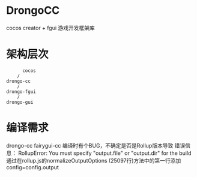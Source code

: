 # DrongoCC
cocos creator + fgui   游戏开发框架库

# 架构层次
          cocos
        /
    drongo-cc
        /
    drongo-fgui
        /
    drongo-gui
# 编译需求
drongo-cc fairygui-cc  编译时有个BUG，不确定是否是Rollup版本导致
错误信息： RollupError: You must specify "output.file" or "output.dir" for the build
通过在rollup.js的normalizeOutputOptions (25097行)方法中的第一行添加 config=config.output
